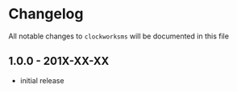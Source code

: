 # Changelog

All notable changes to `clockworksms` will be documented in this file

## 1.0.0 - 201X-XX-XX

- initial release
